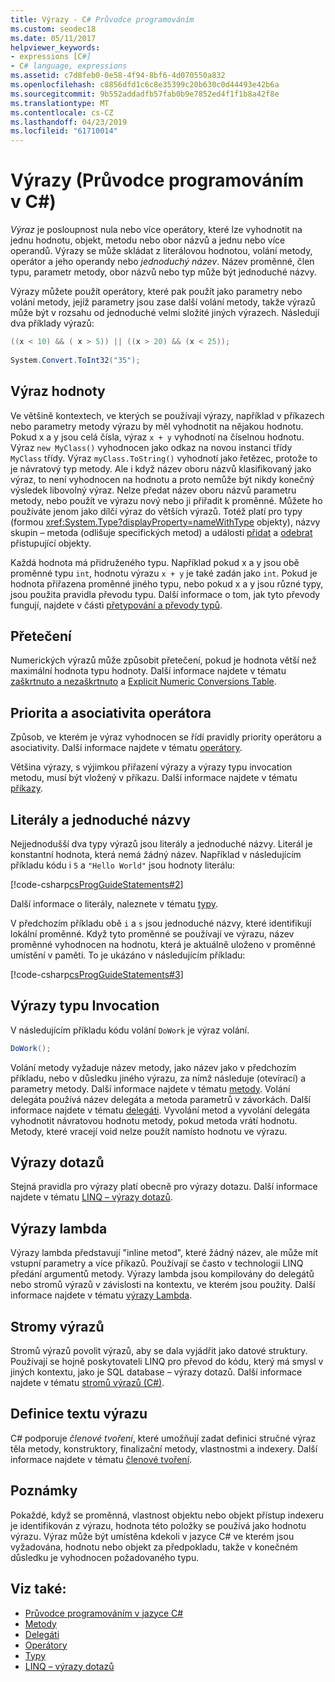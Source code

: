 ```yaml
---
title: Výrazy - C# Průvodce programováním
ms.custom: seodec18
ms.date: 05/11/2017
helpviewer_keywords:
- expressions [C#]
- C# language, expressions
ms.assetid: c7d8feb0-0e58-4f94-8bf6-4d070550a832
ms.openlocfilehash: c8856dfd1c6c8e35399c20b630c0d44493e42b6a
ms.sourcegitcommit: 9b552addadfb57fab0b9e7852ed4f1f1b8a42f8e
ms.translationtype: MT
ms.contentlocale: cs-CZ
ms.lasthandoff: 04/23/2019
ms.locfileid: "61710014"
---
```

# <a name="expressions-c-programming-guide"></a>Výrazy (Průvodce programováním v C#)
*Výraz* je posloupnost nula nebo více operátory, které lze vyhodnotit na jednu hodnotu, objekt, metodu nebo obor názvů a jednu nebo více operandů. Výrazy se může skládat z literálovou hodnotou, volání metody, operátor a jeho operandy nebo *jednoduchý název*. Název proměnné, člen typu, parametr metody, obor názvů nebo typ může být jednoduché názvy.  
  
 Výrazy můžete použít operátory, které pak použít jako parametry nebo volání metody, jejíž parametry jsou zase další volání metody, takže výrazů může být v rozsahu od jednoduché velmi složité jiných výrazech. Následují dva příklady výrazů:  
  
```csharp  
((x < 10) && ( x > 5)) || ((x > 20) && (x < 25));
   
System.Convert.ToInt32("35");  
```  
  
## <a name="expression-values"></a>Výraz hodnoty  
 Ve většině kontextech, ve kterých se používají výrazy, například v příkazech nebo parametry metody výrazu by měl vyhodnotit na nějakou hodnotu. Pokud x a y jsou celá čísla, výraz `x + y` vyhodnotí na číselnou hodnotu. Výraz `new MyClass()` vyhodnocen jako odkaz na novou instanci třídy `MyClass` třídy. Výraz `myClass.ToString()` vyhodnotí jako řetězec, protože to je návratový typ metody. Ale i když název oboru názvů klasifikovaný jako výraz, to není vyhodnocen na hodnotu a proto nemůže být nikdy konečný výsledek libovolný výraz. Nelze předat název oboru názvů parametru metody, nebo použít ve výrazu nový nebo ji přiřadit k proměnné. Můžete ho používáte jenom jako dílčí výraz do větších výrazů. Totéž platí pro typy (formou <xref:System.Type?displayProperty=nameWithType> objekty), názvy skupin – metoda (odlišuje specifických metod) a události [přidat](../../../csharp/language-reference/keywords/add.md) a [odebrat](../../../csharp/language-reference/keywords/remove.md) přistupující objekty.  
  
 Každá hodnota má přidruženého typu. Například pokud x a y jsou obě proměnné typu `int`, hodnotu výrazu `x + y` je také zadán jako `int`. Pokud je hodnota přiřazena proměnné jiného typu, nebo pokud x a y jsou různé typy, jsou použita pravidla převodu typu. Další informace o tom, jak tyto převody fungují, najdete v části [přetypování a převody typů](../../../csharp/programming-guide/types/casting-and-type-conversions.md).  
  
## <a name="overflows"></a>Přetečení  
 Numerických výrazů může způsobit přetečení, pokud je hodnota větší než maximální hodnota typu hodnoty. Další informace najdete v tématu [zaškrtnuto a nezaškrtnuto](../../../csharp/language-reference/keywords/checked-and-unchecked.md) a [Explicit Numeric Conversions Table](../../../csharp/language-reference/keywords/explicit-numeric-conversions-table.md).  
  
## <a name="operator-precedence-and-associativity"></a>Priorita a asociativita operátora  
 Způsob, ve kterém je výraz vyhodnocen se řídí pravidly priority operátoru a asociativity. Další informace najdete v tématu [operátory](../../../csharp/programming-guide/statements-expressions-operators/operators.md).  
  
 Většina výrazy, s výjimkou přiřazení výrazy a výrazy typu invocation metodu, musí být vložený v příkazu. Další informace najdete v tématu [příkazy](../../../csharp/programming-guide/statements-expressions-operators/statements.md).  
  
## <a name="literals-and-simple-names"></a>Literály a jednoduché názvy  
 Nejjednodušší dva typy výrazů jsou literály a jednoduché názvy. Literál je konstantní hodnota, která nemá žádný název. Například v následujícím příkladu kódu i `5` a `"Hello World"` jsou hodnoty literálu:  
  
 [!code-csharp[csProgGuideStatements#2](~/samples/snippets/csharp/VS_Snippets_VBCSharp/csProgGuideStatements/CS/Statements.cs#2)]  
  
 Další informace o literály, naleznete v tématu [typy](../../../csharp/language-reference/keywords/types.md).  
  
 V předchozím příkladu obě `i` a `s` jsou jednoduché názvy, které identifikují lokální proměnné. Když tyto proměnné se používají ve výrazu, název proměnné vyhodnocen na hodnotu, která je aktuálně uloženo v proměnné umístění v paměti. To je ukázáno v následujícím příkladu:  
  
 [!code-csharp[csProgGuideStatements#3](~/samples/snippets/csharp/VS_Snippets_VBCSharp/csProgGuideStatements/CS/Statements.cs#3)]  
## <a name="invocation-expressions"></a>Výrazy typu Invocation  
 V následujícím příkladu kódu volání `DoWork` je výraz volání.  
  
```csharp
DoWork();  
```  
  
 Volání metody vyžaduje název metody, jako název jako v předchozím příkladu, nebo v důsledku jiného výrazu, za nímž následuje (otevírací) a parametry metody. Další informace najdete v tématu [metody](../../../csharp/programming-guide/classes-and-structs/methods.md). Volání delegáta používá název delegáta a metoda parametrů v závorkách. Další informace najdete v tématu [delegáti](../../../csharp/programming-guide/delegates/index.md). Vyvolání metod a vyvolání delegáta vyhodnotit návratovou hodnotu metody, pokud metoda vrátí hodnotu. Metody, které vracejí void nelze použít namísto hodnotu ve výrazu.  

## <a name="query-expressions"></a>Výrazy dotazů  
 Stejná pravidla pro výrazy platí obecně pro výrazy dotazu. Další informace najdete v tématu [LINQ – výrazy dotazů](../../../csharp/programming-guide/linq-query-expressions/index.md).  
  
## <a name="lambda-expressions"></a>Výrazy lambda  
 Výrazy lambda představují "inline metod", které žádný název, ale může mít vstupní parametry a více příkazů. Používají se často v technologii LINQ předání argumentů metody. Výrazy lambda jsou kompilovány do delegátů nebo stromů výrazů v závislosti na kontextu, ve kterém jsou použity. Další informace najdete v tématu [výrazy Lambda](../../../csharp/programming-guide/statements-expressions-operators/lambda-expressions.md).  
  
## <a name="expression-trees"></a>Stromy výrazů

Stromů výrazů povolit výrazů, aby se dala vyjádřit jako datové struktury. Používají se hojně poskytovateli LINQ pro převod do kódu, který má smysl v jiných kontextu, jako je SQL database – výrazy dotazů. Další informace najdete v tématu [stromů výrazů (C#)](../concepts/expression-trees/index.md).
  
## <a name="expression-body-definitions"></a>Definice textu výrazu

C# podporuje *členové tvoření*, které umožňují zadat definici stručné výraz těla metody, konstruktory, finalizační metody, vlastnostmi a indexery. Další informace najdete v tématu [členové tvoření](expression-bodied-members.md).

## <a name="remarks"></a>Poznámky  
 Pokaždé, když se proměnná, vlastnost objektu nebo objekt přístup indexeru je identifikován z výrazu, hodnota této položky se používá jako hodnotu výrazu. Výraz může být umístěna kdekoli v jazyce C# ve kterém jsou vyžadována, hodnotu nebo objekt za předpokladu, takže v konečném důsledku je vyhodnocen požadovaného typu.  

## <a name="see-also"></a>Viz také:

- [Průvodce programováním v jazyce C#](../../../csharp/programming-guide/index.md)
- [Metody](../../../csharp/programming-guide/classes-and-structs/methods.md)
- [Delegáti](../../../csharp/programming-guide/delegates/index.md)
- [Operátory](../../../csharp/programming-guide/statements-expressions-operators/operators.md)
- [Typy](../../../csharp/programming-guide/types/index.md)
- [LINQ – výrazy dotazů](../../../csharp/programming-guide/linq-query-expressions/index.md)
